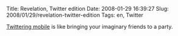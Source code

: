 Title: Revelation, Twitter edition
Date: 2008-01-29 16:39:27
Slug: 2008/01/29/revelation-twitter-edition
Tags: en, Twitter


[Twittering mobile][1] is like bringing your imaginary friends to a party.

   [1]: http://help.twitter.com/index.php?pg=kb.page&id=14
